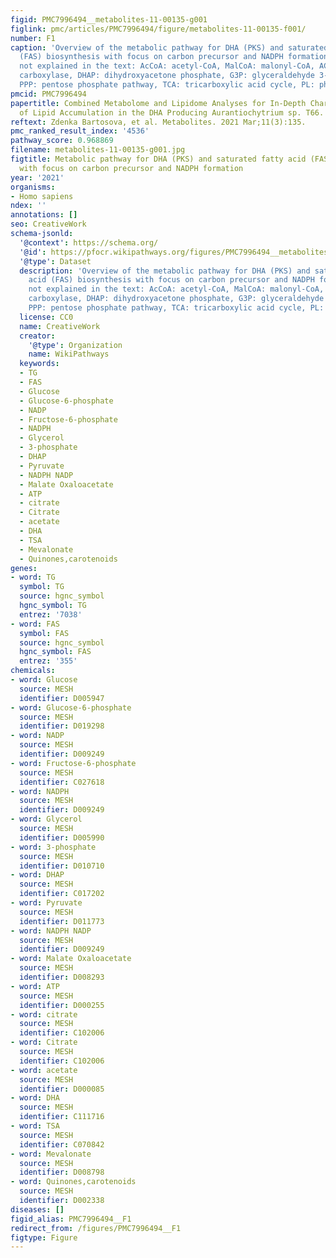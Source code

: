 ```yaml
---
figid: PMC7996494__metabolites-11-00135-g001
figlink: pmc/articles/PMC7996494/figure/metabolites-11-00135-f001/
number: F1
caption: 'Overview of the metabolic pathway for DHA (PKS) and saturated fatty acid
  (FAS) biosynthesis with focus on carbon precursor and NADPH formation. Abbreviations
  not explained in the text: AcCoA: acetyl-CoA, MalCoA: malonyl-CoA, ACCase: AcCoA
  carboxylase, DHAP: dihydroxyacetone phosphate, G3P: glyceraldehyde 3-phosphate,
  PPP: pentose phosphate pathway, TCA: tricarboxylic acid cycle, PL: phospholipid.'
pmcid: PMC7996494
papertitle: Combined Metabolome and Lipidome Analyses for In-Depth Characterization
  of Lipid Accumulation in the DHA Producing Aurantiochytrium sp. T66.
reftext: Zdenka Bartosova, et al. Metabolites. 2021 Mar;11(3):135.
pmc_ranked_result_index: '4536'
pathway_score: 0.968869
filename: metabolites-11-00135-g001.jpg
figtitle: Metabolic pathway for DHA (PKS) and saturated fatty acid (FAS) biosynthesis
  with focus on carbon precursor and NADPH formation
year: '2021'
organisms:
- Homo sapiens
ndex: ''
annotations: []
seo: CreativeWork
schema-jsonld:
  '@context': https://schema.org/
  '@id': https://pfocr.wikipathways.org/figures/PMC7996494__metabolites-11-00135-g001.html
  '@type': Dataset
  description: 'Overview of the metabolic pathway for DHA (PKS) and saturated fatty
    acid (FAS) biosynthesis with focus on carbon precursor and NADPH formation. Abbreviations
    not explained in the text: AcCoA: acetyl-CoA, MalCoA: malonyl-CoA, ACCase: AcCoA
    carboxylase, DHAP: dihydroxyacetone phosphate, G3P: glyceraldehyde 3-phosphate,
    PPP: pentose phosphate pathway, TCA: tricarboxylic acid cycle, PL: phospholipid.'
  license: CC0
  name: CreativeWork
  creator:
    '@type': Organization
    name: WikiPathways
  keywords:
  - TG
  - FAS
  - Glucose
  - Glucose-6-phosphate
  - NADP
  - Fructose-6-phosphate
  - NADPH
  - Glycerol
  - 3-phosphate
  - DHAP
  - Pyruvate
  - NADPH NADP
  - Malate Oxaloacetate
  - ATP
  - citrate
  - Citrate
  - acetate
  - DHA
  - TSA
  - Mevalonate
  - Quinones,carotenoids
genes:
- word: TG
  symbol: TG
  source: hgnc_symbol
  hgnc_symbol: TG
  entrez: '7038'
- word: FAS
  symbol: FAS
  source: hgnc_symbol
  hgnc_symbol: FAS
  entrez: '355'
chemicals:
- word: Glucose
  source: MESH
  identifier: D005947
- word: Glucose-6-phosphate
  source: MESH
  identifier: D019298
- word: NADP
  source: MESH
  identifier: D009249
- word: Fructose-6-phosphate
  source: MESH
  identifier: C027618
- word: NADPH
  source: MESH
  identifier: D009249
- word: Glycerol
  source: MESH
  identifier: D005990
- word: 3-phosphate
  source: MESH
  identifier: D010710
- word: DHAP
  source: MESH
  identifier: C017202
- word: Pyruvate
  source: MESH
  identifier: D011773
- word: NADPH NADP
  source: MESH
  identifier: D009249
- word: Malate Oxaloacetate
  source: MESH
  identifier: D008293
- word: ATP
  source: MESH
  identifier: D000255
- word: citrate
  source: MESH
  identifier: C102006
- word: Citrate
  source: MESH
  identifier: C102006
- word: acetate
  source: MESH
  identifier: D000085
- word: DHA
  source: MESH
  identifier: C111716
- word: TSA
  source: MESH
  identifier: C070842
- word: Mevalonate
  source: MESH
  identifier: D008798
- word: Quinones,carotenoids
  source: MESH
  identifier: D002338
diseases: []
figid_alias: PMC7996494__F1
redirect_from: /figures/PMC7996494__F1
figtype: Figure
---
```

